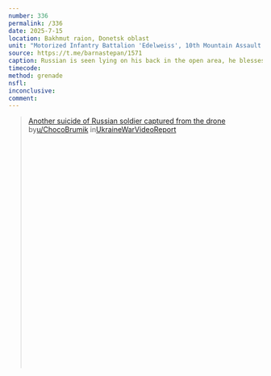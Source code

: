 ```yaml
---
number: 336
permalink: /336
date: 2025-7-15
location: Bakhmut raion, Donetsk oblast
unit: "Motorized Infantry Battalion 'Edelweiss', 10th Mountain Assault Brigade"
source: https://t.me/barnastepan/1571
caption: Russian is seen lying on his back in the open area, he blesses himself with a cross, puts grenade under his vest and detonates it
timecode: 
method: grenade
nsfl: 
inconclusive: 
comment: 
---
```

<blockquote class="reddit-embed-bq" style="height:500px" data-embed-height="548"><a href="https://www.reddit.com/r/UkraineWarVideoReport/comments/1m1l4ex/another_suicide_of_russian_soldier_captured_from/">Another suicide of Russian soldier captured from the drone</a><br> by<a href="https://www.reddit.com/user/ChocoBrumik/">u/ChocoBrumik</a> in<a href="https://www.reddit.com/r/UkraineWarVideoReport/">UkraineWarVideoReport</a></blockquote><script async="" src="https://embed.reddit.com/widgets.js" charset="UTF-8"></script>